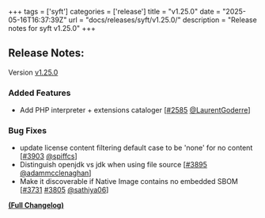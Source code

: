 +++
tags = ['syft']
categories = ['release']
title = "v1.25.0"
date = "2025-05-16T16:37:39Z"
url = "docs/releases/syft/v1.25.0/"
description = "Release notes for syft v1.25.0"
+++

## Release Notes:
Version [v1.25.0](https://github.com/anchore/syft/releases/tag/v1.25.0)

### Added Features

- Add PHP interpreter + extensions cataloger [[#2585](https://github.com/anchore/syft/pull/2585) [@LaurentGoderre](https://github.com/LaurentGoderre)]

### Bug Fixes

- update license content filtering default case to be 'none' for no content [[#3903](https://github.com/anchore/syft/pull/3903) [@spiffcs](https://github.com/spiffcs)]
- Distinguish openjdk vs jdk when using file source [[#3895](https://github.com/anchore/syft/pull/3895) [@adammcclenaghan](https://github.com/adammcclenaghan)]
- Make it discoverable if Native Image contains no embedded SBOM [[#3731](https://github.com/anchore/syft/issues/3731) [#3805](https://github.com/anchore/syft/pull/3805) [@sathiya06](https://github.com/sathiya06)]

**[(Full Changelog)](https://github.com/anchore/syft/compare/v1.24.0...v1.25.0)**
